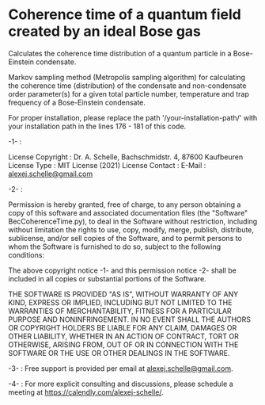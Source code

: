# Coherence time of a quantum field created by an ideal Bose gas 

Calculates the coherence time distribution of a quantum particle in a Bose-Einstein condensate.

Markov sampling method (Metropolis sampling algorithm) for calculating the coherence time (distribution) of the condensate and non-condensate order parameter(s) for a given total particle number, temperature and trap frequency of a Bose-Einstein condensate.

For proper installation, please replace the path '/your-installation-path/' with your installation path in the lines 176 - 181 of this code.

-1- :
 
   License Copyright :  Dr. A. Schelle, Bachschmidstr. 4, 87600 Kaufbeuren
   License Type :       MIT License (2021)
   License Contact :    E-Mail : alexej.schelle@gmail.com
 
-2- : 

  Permission is hereby granted, free of charge, to any person obtaining a copy of this software and associated documentation files 
  (the "Software" BecCoherenceTime.py), to deal in the Software without restriction, including without limitation the rights to use, 
  copy, modify, merge, publish, distribute, sublicense, and/or sell copies of the Software, and to permit persons to whom the Software is 
  furnished to do so, subject to the following conditions:
 
  The above copyright notice -1- and this permission notice -2- shall be included in all copies or substantial portions of the Software.
 
  THE SOFTWARE IS PROVIDED "AS IS", WITHOUT WARRANTY OF ANY KIND, EXPRESS OR IMPLIED, INCLUDING BUT NOT LIMITED TO THE WARRANTIES OF MERCHANTABILITY, 
  FITNESS FOR A PARTICULAR PURPOSE AND NONINFRINGEMENT. IN NO EVENT SHALL THE AUTHORS OR COPYRIGHT HOLDERS BE LIABLE FOR ANY CLAIM, DAMAGES OR OTHER LIABILITY, 
  WHETHER IN AN ACTION OF CONTRACT, TORT OR OTHERWISE, ARISING FROM, OUT OF OR IN CONNECTION WITH THE SOFTWARE OR THE USE OR OTHER DEALINGS IN THE SOFTWARE.

-3- : Free support is provided per email at alexej.schelle@gmail.com. 
   
-4- : For more explicit consulting and discussions, please schedule a meeting at https://calendly.com/alexej-schelle/.  
